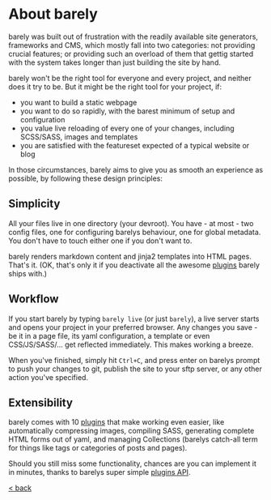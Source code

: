 # About barely

barely was built out of frustration with the readily available site generators, frameworks and CMS, which mostly fall into two categories: not providing crucial features; or providing such an overload of them that gettig started with the system takes longer than just building the site by hand.

barely won't be the right tool for everyone and every project, and neither does it try to be. But it might be the right tool for your project, if:

* you want to build a static webpage
* you want to do so rapidly, with the barest minimum of setup and configuration
* you value live reloading of every one of your changes, including SCSS/SASS, images and templates
* you are satisfied with the featureset expected of a typical website or blog

In those circumstances, barely aims to give you as smooth an experience as possible, by following these design principles:

## Simplicity

All your files live in one directory (your devroot). You have - at most - two config files, one for configuring barelys behaviour, one for global metadata. You don't have to touch either one if you don't want to.

barely renders markdown content and jinja2 templates into HTML pages. That's it. (OK, that's only it if you deactivate all the awesome [plugins](plugins.md) barely ships with.)

## Workflow

If you start barely by typing `barely live` (or just `barely`), a live server starts and opens your project in your preferred browser. Any changes you save - be it in a page file, its yaml configuration, a template or even CSS/JS/SASS/... get reflected immediately. This makes working a breeze.

When you've finished, simply hit `Ctrl+C`, and press enter on barelys prompt to push your changes to git, publish the site to your sftp server, or any other action you've specified.

## Extensibility

barely comes with 10 [plugins](plugins.md) that make working even easier, like automatically compressing images, compiling SASS, generating complete HTML forms out of yaml, and managing Collections (barelys catch-all term for things like tags or categories of posts and pages).

Should you still miss some functionality, chances are you can implement it in minutes, thanks to barelys super simple [plugins API](plugins.md#writing-your-own-plugins).

[< back](README.md)
